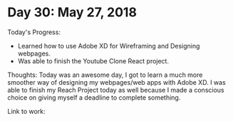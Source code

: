 # Day 30: May 27, 2018

Today's Progress: 
- Learned how to use Adobe XD for Wireframing and Designing webpages.
- Was able to finish the Youtube Clone React project.

Thoughts: Today was an awesome day, I got to learn a much more smoother way of designing my webpages/web apps with Adobe XD. I was able to finish my Reach Project today as well because I made a conscious choice on giving myself a deadline to complete something.

Link to work: 